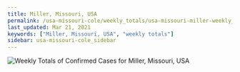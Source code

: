 ```yaml
---
title: Miller, Missouri, USA
permalink: /usa-missouri-cole/weekly_totals/usa-missouri-miller-weekly_totals.html
last_updated: Mar 21, 2021
keywords: ["Miller, Missouri, USA", "weekly totals"]
sidebar: usa-missouri-cole_sidebar
---
```


![Weekly Totals of Confirmed Cases for Miller, Missouri, USA](/covid_tracker/images/graphs/usa-missouri-miller-weekly_totals_graph.png)
